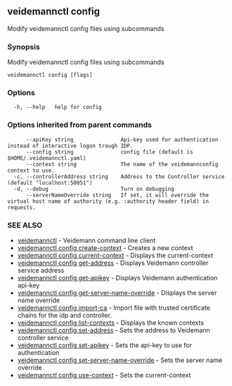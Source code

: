 ## veidemannctl config

Modify veidemannctl config files using subcommands

### Synopsis

Modify veidemannctl config files using subcommands

```
veidemannctl config [flags]
```

### Options

```
  -h, --help   help for config
```

### Options inherited from parent commands

```
      --apiKey string               Api-key used for authentication instead of interactive logon trough IDP.
      --config string               config file (default is $HOME/.veidemannctl.yaml)
      --context string              The name of the veidemannconfig context to use.
  -c, --controllerAddress string    Address to the Controller service (default "localhost:50051")
  -d, --debug                       Turn on debugging
      --serverNameOverride string   If set, it will override the virtual host name of authority (e.g. :authority header field) in requests.
```

### SEE ALSO

* [veidemannctl](veidemannctl.md)	 - Veidemann command line client
* [veidemannctl config create-context](veidemannctl_config_create-context.md)	 - Creates a new context
* [veidemannctl config current-context](veidemannctl_config_current-context.md)	 - Displays the current-context
* [veidemannctl config get-address](veidemannctl_config_get-address.md)	 - Displays Veidemann controller service address
* [veidemannctl config get-apikey](veidemannctl_config_get-apikey.md)	 - Displays Veidemann authentication api-key
* [veidemannctl config get-server-name-override](veidemannctl_config_get-server-name-override.md)	 - Displays the server name override
* [veidemannctl config import-ca](veidemannctl_config_import-ca.md)	 - Import file with trusted certificate chains for the idp and controller.
* [veidemannctl config list-contexts](veidemannctl_config_list-contexts.md)	 - Displays the known contexts
* [veidemannctl config set-address](veidemannctl_config_set-address.md)	 - Sets the address to Veidemann controller service
* [veidemannctl config set-apikey](veidemannctl_config_set-apikey.md)	 - Sets the api-key to use for authentication
* [veidemannctl config set-server-name-override](veidemannctl_config_set-server-name-override.md)	 - Sets the server name override
* [veidemannctl config use-context](veidemannctl_config_use-context.md)	 - Sets the current-context


